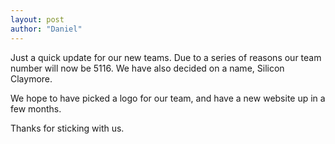 ```yaml
---
layout: post
author: "Daniel"
---
```

Just a quick update for our new teams. Due to a series of reasons our team number will now be 5116. We have also decided on a name, Silicon Claymore.

We hope to have picked a logo for our team, and have a new website up in a few months.

Thanks for sticking with us.
